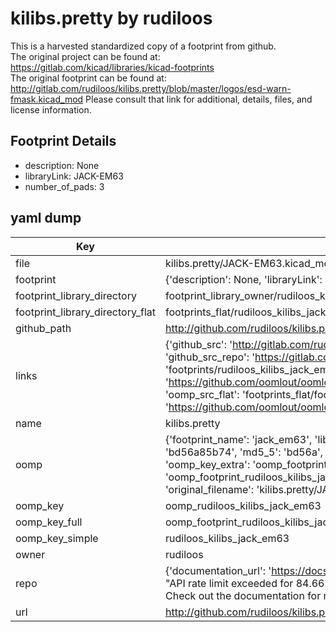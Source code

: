 # kilibs.pretty by rudiloos  
This is a harvested standardized copy of a footprint from github.  
The original project can be found at:  
https://gitlab.com/kicad/libraries/kicad-footprints  
The original footprint can be found at:
http://gitlab.com/rudiloos/kilibs.pretty/blob/master/logos/esd-warn-fmask.kicad_mod
Please consult that link for additional, details, files, and license information.  
## Footprint Details
* description: None  
* libraryLink: JACK-EM63  
* number_of_pads: 3  
## yaml dump  
| Key | Value |  
| --- | --- |  
| file | kilibs.pretty/JACK-EM63.kicad_mod |  
| footprint | {'description': None, 'libraryLink': 'JACK-EM63', 'number_of_pads': 3} |  
| footprint_library_directory | footprint_library_owner/rudiloos_kilibs.pretty |  
| footprint_library_directory_flat | footprints_flat/rudiloos_kilibs_jack_em63/working |  
| github_path | http://github.com/rudiloos/kilibs.pretty/blob/master/JACK-EM63.kicad_mod |  
| links | {'github_src': 'http://gitlab.com/rudiloos/kilibs.pretty/blob/master/logos/esd-warn-fmask.kicad_mod', 'github_src_repo': 'https://gitlab.com/kicad/libraries/kicad-footprints', 'oomp_bot': 'footprints/rudiloos_kilibs_jack_em63/working', 'oomp_bot_github': 'https://github.com/oomlout/oomlout_oomp_footprint_bot/tree/main/footprints/rudiloos_kilibs_jack_em63/working', 'oomp_src_flat': 'footprints_flat/footprints_flat/rudiloos_kilibs_jack_em63/working', 'oomp_src_flat_github': 'https://github.com/oomlout/oomlout_oomp_footprint_src/tree/main/footprints_flat/rudiloos_kilibs_jack_em63/working'} |  
| name | kilibs.pretty |  
| oomp | {'footprint_name': 'jack_em63', 'library_name': 'kilibs', 'md5': 'bd56a85b74a65632b8e3827f93517eb0', 'md5_10': 'bd56a85b74', 'md5_5': 'bd56a', 'md5_6': 'bd56a8', 'oomp_key': 'oomp_rudiloos_kilibs_jack_em63', 'oomp_key_extra': 'oomp_footprint_rudiloos_kilibs_jack_em63', 'oomp_key_full': 'oomp_footprint_rudiloos_kilibs_jack_em63_bd56a8', 'oomp_key_simple': 'rudiloos_kilibs_jack_em63', 'original_filename': 'kilibs.pretty/JACK-EM63.kicad_mod', 'owner_name': 'rudiloos'} |  
| oomp_key | oomp_rudiloos_kilibs_jack_em63 |  
| oomp_key_full | oomp_footprint_rudiloos_kilibs_jack_em63 |  
| oomp_key_simple | rudiloos_kilibs_jack_em63 |  
| owner | rudiloos |  
| repo | {'documentation_url': 'https://docs.github.com/rest/overview/resources-in-the-rest-api#rate-limiting', 'message': "API rate limit exceeded for 84.66.173.59. (But here's the good news: Authenticated requests get a higher rate limit. Check out the documentation for more details.)"} |  
| url | http://github.com/rudiloos/kilibs.pretty |  

